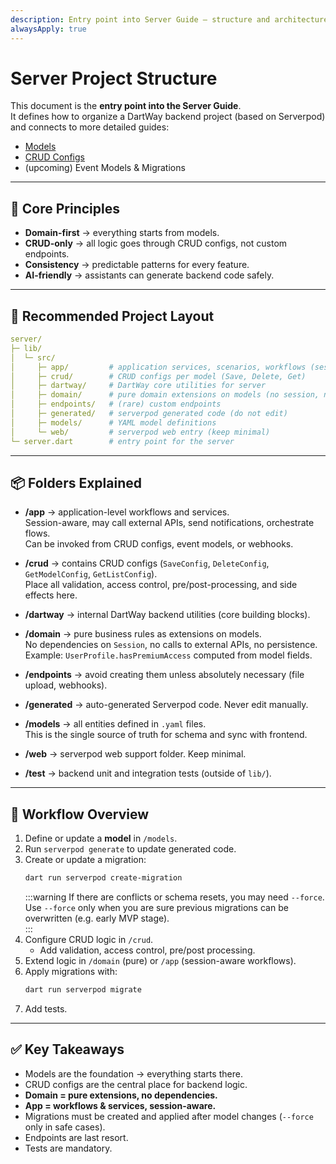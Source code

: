 ```yaml
---
description: Entry point into Server Guide — structure and architecture for DartWay backends
alwaysApply: true
---
```


# Server Project Structure

This document is the **entry point into the Server Guide**.  
It defines how to organize a DartWay backend project (based on Serverpod) and connects to more detailed guides:
- [Models](./models.md)
- [CRUD Configs](./crud_configs.md)
- (upcoming) Event Models & Migrations

---

## 🎯 Core Principles

- **Domain-first** → everything starts from models.  
- **CRUD-only** → all logic goes through CRUD configs, not custom endpoints.  
- **Consistency** → predictable patterns for every feature.  
- **AI-friendly** → assistants can generate backend code safely.  

---

## 📂 Recommended Project Layout

```yaml
server/
├─ lib/
│  └─ src/
│     ├─ app/         # application services, scenarios, workflows (session-aware)
│     ├─ crud/        # CRUD configs per model (Save, Delete, Get)
│     ├─ dartway/     # DartWay core utilities for server
│     ├─ domain/      # pure domain extensions on models (no session, no IO)
│     ├─ endpoints/   # (rare) custom endpoints
│     ├─ generated/   # serverpod generated code (do not edit)
│     ├─ models/      # YAML model definitions
│     └─ web/         # serverpod web entry (keep minimal)
└─ server.dart        # entry point for the server
```

---

## 📦 Folders Explained

- **/app** → application-level workflows and services.  
  Session-aware, may call external APIs, send notifications, orchestrate flows.  
  Can be invoked from CRUD configs, event models, or webhooks.  

- **/crud** → contains CRUD configs (`SaveConfig`, `DeleteConfig`, `GetModelConfig`, `GetListConfig`).  
  Place all validation, access control, pre/post-processing, and side effects here.  

- **/dartway** → internal DartWay backend utilities (core building blocks).  

- **/domain** → pure business rules as extensions on models.  
  No dependencies on `Session`, no calls to external APIs, no persistence.  
  Example: `UserProfile.hasPremiumAccess` computed from model fields.  

- **/endpoints** → avoid creating them unless absolutely necessary (file upload, webhooks).  

- **/generated** → auto-generated Serverpod code. Never edit manually.  

- **/models** → all entities defined in `.yaml` files.  
  This is the single source of truth for schema and sync with frontend.  

- **/web** → serverpod web support folder. Keep minimal.  

- **/test** → backend unit and integration tests (outside of `lib/`).  

---

## 🚦 Workflow Overview

1. Define or update a **model** in `/models`.  
2. Run `serverpod generate` to update generated code.  
3. Create or update a migration:  
   ```bash
   dart run serverpod create-migration
   ```
   :::warning
   If there are conflicts or schema resets, you may need `--force`.  
   Use `--force` only when you are sure previous migrations can be overwritten (e.g. early MVP stage).  
   :::
4. Configure CRUD logic in `/crud`.  
   - Add validation, access control, pre/post processing.  
5. Extend logic in `/domain` (pure) or `/app` (session-aware workflows).  
6. Apply migrations with:  
   ```bash
   dart run serverpod migrate
   ```
7. Add tests.  

---

## ✅ Key Takeaways

- Models are the foundation → everything starts there.  
- CRUD configs are the central place for backend logic.  
- **Domain = pure extensions, no dependencies.**  
- **App = workflows & services, session-aware.**  
- Migrations must be created and applied after model changes (`--force` only in safe cases).  
- Endpoints are last resort.  
- Tests are mandatory.  
